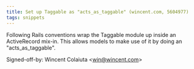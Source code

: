```yaml
---
title: Set up Taggable as "acts_as_taggable" (wincent.com, 5604977)
tags: snippets
---
```


Following Rails conventions wrap the Taggable module up inside an ActiveRecord mix-in. This allows models to make use of it by doing an "acts_as_taggable".

Signed-off-by: Wincent Colaiuta &lt;win@wincent.com&gt;
